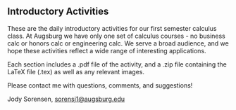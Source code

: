 ## Introductory Activities

These are the daily introductory activities for our first semester calculus class.  At Augsburg we have only one set of calculus courses - no business calc or honors calc or engineering calc.  We serve a broad audience, and we hope these activities reflect a wide range of interesting applications.  

Each section includes a .pdf file of the activity, and a .zip file containing the LaTeX file (.tex) as well as any relevant images. 

Please contact me with questions, comments, and suggestions!  

Jody Sorensen, sorensj1@augsburg.edu 
